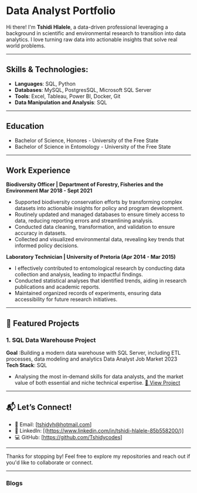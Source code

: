 # Data Analyst Portfolio
Hi there! I'm **Tshidi Hlalele**, a data-driven professional leveraging a background in scientific and environmental research to transition into data analytics. I love turning raw data into actionable insights that solve real world problems.

---

## Skills & Technologies: 
- **Languages**: SQL, Python
- **Databases**: MySQL, PostgresSQL, Microsoft SQL Server
- **Tools**: Excel, Tableau, Power BI, Docker, Git
- **Data Manipulation and Analysis**: SQL

---

## Education
- Bachelor of Science, Honores - University of the Free State
- Bachelor of Science in Entomology - University of the Free State

--- 

## Work Experience
**Biodiversity Officer | Department of Forestry, Fisheries and the Environment Mar 2018 - Sept 2021**		
- Supported biodiversity conservation efforts by transforming complex datasets into actionable insights for policy and program development.
- Routinely updated and managed databases to ensure timely access to data, reducing reporting errors and streamlining analysis.
- Conducted data cleaning, transformation, and validation to ensure accuracy in datasets.
- Collected and visualized environmental data, revealing key trends that informed policy decisions.

**Laboratory Technician | University of Pretoria (Apr 2014 - Mar 2015)**                 
- I effectively contributed to entomological research by conducting data collection and analysis, leading to impactful findings. 
- Conducted statistical analyses that identified trends, aiding in research publications and academic reports. 
- Maintained organized records of experiments, ensuring data accessibility for future research initiatives.

--- 

## 📁 Featured Projects
### 1. SQL Data Warehouse Project
**Goal** :Building a modern data warehouse with SQL Server, including ETL processes, data modeling and analytics
Data Analyst Job Market 2023
**Tech Stack**: SQL
- Analysing the most in-demand skills for data analysts, and the market value of both essential and niche technical expertise.
  [🔗 View Project](https://github.com/Tshidycodes/sql-data-warehouse-project)

---

## 📬 Let’s Connect!

- 📧 Email: [tshidyh@hotmail.com]  
- 🔗 LinkedIn: [(https://www.linkedin.com/in/tshidi-hlalele-85b558200/)]  
- 💻 GitHub: [https://github.com/Tshidycodes]

---

Thanks for stopping by! Feel free to explore my repositories and reach out if you'd like to collaborate or connect.

---

### Blogs
